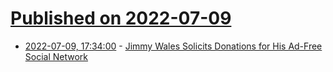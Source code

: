 # [Published on 2022-07-09](index.md)

* [2022-07-09, 17:34:00](https://tech.slashdot.org/story/22/07/09/0129230/jimmy-wales-solicits-donations-for-his-ad-free-social-network?utm_source=rss1.0mainlinkanon&utm_medium=feed) - [Jimmy Wales Solicits Donations for His Ad-Free Social Network](https://tech.slashdot.org/story/22/07/09/0129230/jimmy-wales-solicits-donations-for-his-ad-free-social-network?utm_source=rss1.0mainlinkanon&utm_medium=feed)
